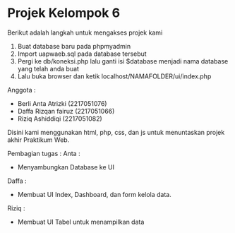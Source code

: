 # Projek Kelompok 6

Berikut adalah langkah untuk mengakses projek kami

1. Buat database baru pada phpmyadmin
2. Import uapwaeb.sql pada database tersebut
3. Pergi ke db/koneksi.php lalu ganti isi $database menjadi 
   nama database yang telah anda buat
4. Lalu buka browser dan ketik localhost/NAMAFOLDER/ui/index.php

Anggota :
- Berli Anta Atrizki (2217051076)
- Daffa Rizqan fairuz (2217051066)
- Riziq Ashiddiqi (2217051082)

Disini kami menggunakan html, php, css, dan js untuk menuntaskan projek akhir Praktikum Web.

Pembagian tugas :
Anta :
- Menyambungkan Database ke UI

Daffa : 
- Membuat UI Index, Dashboard, dan form kelola data.

Riziq :
- Membuat UI Tabel untuk menampilkan data